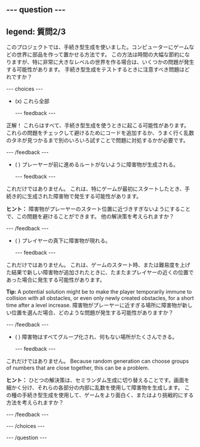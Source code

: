 --- question ---
---
legend: 質問2/3
---

このプロジェクトでは、手続き型生成を使いました。コンピューターにゲームなどの世界に部品を作って置かせる方法です。 この方法は時間の大幅な節約になりますが、特に非常に大きなレベルの世界を作る場合は、いくつかの問題が発生する可能性があります。 手続き型生成をテストするときに注意すべき問題はどれですか？

--- choices ---

- (x) これら全部

  --- feedback ---

正解！ これらはすべて、手続き型生成を使うときに起こる可能性があります。 これらの問題をチェックして避けるためにコードを追加するか、うまく行く乱数のタネが見つかるまで別のいろいろ試すことで問題に対処するかが必要です。

  --- /feedback ---

- ( ) プレーヤーが前に進めるルートがないように障害物が生成される。

  --- feedback ---

これだけではありません。 これは、特にゲームが最初にスタートしたとき、手続き的に生成された障害物で発生する可能性があります。


**ヒント：** 障害物がプレーヤーのスタート位置に近づきすぎないようにすることで、この問題を避けることができます。 他の解決策を考えられますか？

  --- /feedback ---

- ( ) プレイヤーの真下に障害物が現れる。

  --- feedback ---

これだけではありません。 これは、ゲームのスタート時、または難易度を上げた結果で新しい障害物が追加されたときに、たまたまプレイヤーの近くの位置であった場合に発生する可能性があります。


**Tip:** A potential solution might be to make the player temporarily immune to collision with all obstacles, or even only newly created obstacles, for a short time after a level increase. 障害物がプレーヤーに近すぎる場所に障害物が新しい位置を選んだ場合、どのような問題が発生する可能性がありますか？

  --- /feedback ---

- ( ) 障害物はすべてグループ化され、何もない場所がたくさんできる。

  --- feedback ---

これだけではありません。 Because random generation can choose groups of numbers that are close together, this can be a problem.


**ヒント：** ひとつの解決策は、セミランダム生成に切り替えることです。画面を細かく分け、それらの各部分の内部に乱数を使用して障害物を生成します。 この種の手続き型生成を使用して、ゲームをより面白く、またはより挑戦的にする方法を考えられますか？

  --- /feedback ---

--- /choices ---

--- /question ---

